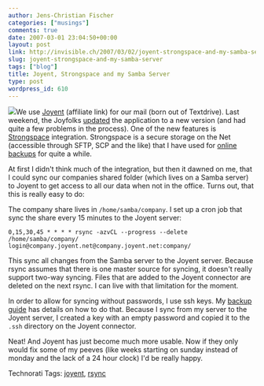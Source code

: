 ```yaml
---
author: Jens-Christian Fischer
categories: ["musings"]
comments: true
date: 2007-03-01 23:04:50+00:00
layout: post
link: http://invisible.ch/2007/03/02/joyent-strongspace-and-my-samba-server/
slug: joyent-strongspace-and-my-samba-server
tags: ["blog"]
title: Joyent, Strongspace and my Samba Server
type: post
wordpress_id: 610
---
```


![](/files/Joyent-StrongSpace.png)We use [Joyent][1] (affiliate link) for our mail (born out of Textdrive). Last weekend, the Joyfolks [updated][2] the application to a new version (and had  quite a few problems in the process). One of the new features is [Strongspace][3] integration. Strongspace is a secure storage on the Net (accessible through SFTP, SCP and the like) that I have used for [online backups][4] for quite a while.

At first I didn't think much of the integration, but then it dawned on me, that I could sync our companies shared folder (which lives on a Samba server) to Joyent to get access to all our data when not in the office. Turns out, that this is really easy to do:

The company share lives in `/home/samba/company`. I set up a cron job that sync the share every 15 minutes to the Joyent server:

    0,15,30,45 * * * * rsync -azvCL --progress --delete /home/samba/company/ login@company.joyent.net@company.joyent.net:company/

This sync all changes from the Samba server to the Joyent server. Because rsync assumes that there is one master source for syncing, it doesn't really support two-way syncing. Files that are added to the Joyent connector are deleted on the next rsync. I can live with that limitation for the moment.

In order to allow for syncing without passwords, I use ssh keys. My [backup guide][4] has details on how to do that. Because I sync from my server to the Joyent server, I created a key with an empty password and copied it to the `.ssh` directory on the Joyent connector. 

Neat! And Joyent has just become much more usable. Now if they only would fix some of my peeves (like weeks starting on sunday instead of monday and the lack of a 24 hour clock) I'd be really happy.

[1]: http://www.shareasale.com/r.cfm?B=57232&U;=196165&M;=10198
[2]: http://forum.joyent.com/viewtopic.php?id=959&p;=1
[3]: http://www.shareasale.com/r.cfm?B=69507&U;=196165&M;=10198
[4]: /2005/10/06/back-up/



Technorati Tags: [joyent](http://www.technorati.com/tag/joyent), [rsync](http://www.technorati.com/tag/rsync)

